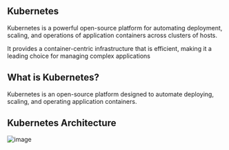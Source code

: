 ## Kubernetes 

Kubernetes is a powerful open-source platform for automating deployment, scaling, and operations of application containers across clusters of hosts.

It provides a container-centric infrastructure that is efficient, making it a leading choice for managing complex applications

## What is Kubernetes?
Kubernetes is an open-source platform designed to automate deploying, scaling, and operating application containers. 

## Kubernetes Architecture 
![image](https://github.com/user-attachments/assets/34d7ea26-2fa0-4976-a355-e16ab819c8d0)
